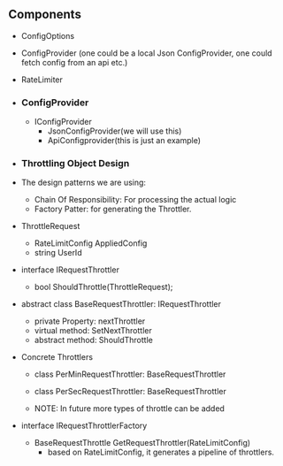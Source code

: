 ## Components

- ConfigOptions
- ConfigProvider (one could be a local Json ConfigProvider, one could fetch config from an api etc.)
- RateLimiter

- ### ConfigProvider

  - IConfigProvider
    - JsonConfigProvider(we will use this)
    - ApiConfigprovider(this is just an example)

- ### Throttling Object Design

- The design patterns we are using:

  - Chain Of Responsibility: For processing the actual logic
  - Factory Patter: for generating the Throttler.

- ThrottleRequest

  - RateLimitConfig AppliedConfig
  - string UserId

- interface IRequestThrottler

  - bool ShouldThrottle(ThrottleRequest);

- abstract class BaseRequestThrottler: IRequestThrottler

  - private Property: nextThrottler
  - virtual method: SetNextThrottler
  - abstract method: ShouldThrottle

- Concrete Throttlers

  - class PerMinRequestThrottler: BaseRequestThrottler
  - class PerSecRequestThrottler: BaseRequestThrottler

  - NOTE: In future more types of throttle can be added

- interface IRequestThrottlerFactory
  - BaseRequestThrottle GetRequestThrottler(RateLimitConfig)
    - based on RateLimitConfig, it generates a pipeline of throttlers.
